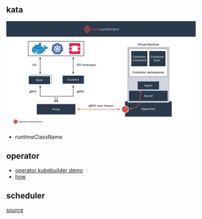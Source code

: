 ## kata

![kata](files/kata.jpeg)

- runtimeClassName

## operator
- [operator kubebuilder demo](operator.md)
- [how](operator-how.md)

## scheduler
[source](files/01-k8s-scheduler.odg)